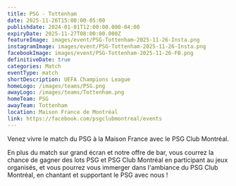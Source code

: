 ```yaml
---
title: PSG - Tottenham
date: 2025-11-26T15:00:00-05:00
publishdate: 2024-01-01T12:00:00.000-04:00
expiryDate: 2025-11-27T08:00:00.000Z
featureImage: images/event/PSG-Tottenham-2025-11-26-Insta.png
instagramImage: images/event/PSG-Tottenham-2025-11-26-Insta.png
facebookImage: images/event/PSG-Tottenham-2025-11-26-FB.png
definitiveDate: true
categories: Match
eventType: match
shortDescription: UEFA Champions League
homeLogo: /images/teams/PSG.png
awayLogo: /images/teams/Tottenham.png
homeTeam: PSG
awayTeam: Tottenham
location: Maison France de Montréal
link: https://facebook.com/psgclubmontreal/events
---
```


Venez vivre le match du PSG à la Maison France avec le PSG Club Montréal.

En plus du match sur grand écran et notre offre de bar, vous courrez la chance de gagner des lots PSG et PSG Club Montréal en participant au jeux organisés, et vous pourrez vous immerger dans l'ambiance du PSG Club Montréal, en chantant et supportant le PSG avec nous !
